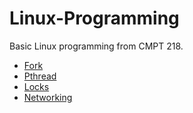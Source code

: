 # Linux-Programming
Basic Linux programming from CMPT 218.

- [Fork](fork.md)
- [Pthread](pthread.md)
- [Locks](locks.md)
- [Networking](networking.md)
